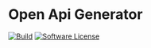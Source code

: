 # Open Api Generator

[![Build](https://github.com/Speicher210/open-api-generator/workflows/Build/badge.svg)](https://github.com/Speicher210/open-api-generator/actions?query=workflow%3ABuild+branch%3Amaster)
[![Software License](https://img.shields.io/badge/license-MIT-brightgreen.svg)](LICENSE.md)

